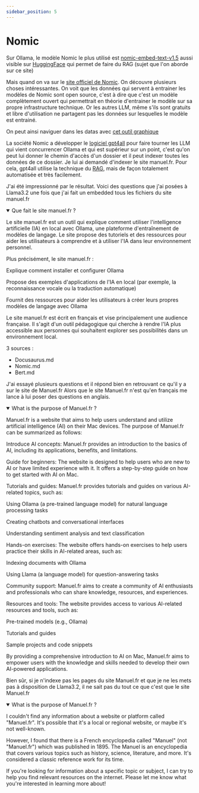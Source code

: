 ```yaml
---
sidebar_position: 5
---
```


# Nomic

Sur Ollama, le modèle Nomic le plus utilisé est [nomic-embed-text-v1.5](https://ollama.com/library/nomic-embed-text) aussi visible sur [HuggingFace](https://huggingface.co/nomic-ai/nomic-embed-text-v1.5) qui permet de faire du RAG (sujet que l'on aborde sur ce site)

Mais quand on va sur le [site officiel de Nomic](https://www.nomic.ai). On découvre plusieurs choses intéressantes. On voit que les données qui servent à entrainer les modèles de Nomic sont open source, c'est à dire que c'est un modèle complètement ouvert qui permettrait en théorie d'entrainer le modèle sur sa propre infrastructure technique. Or les autres LLM, même s'ils sont gratuits et libre d'utilisation ne partagent pas les données sur lesquelles le modèle est entrainé.

On peut ainsi naviguer dans les datas avec [cet outil graphique](https://atlas.nomic.ai/map/wikipedia)

La société Nomic a développer le [logiciel gpt4all](https://www.nomic.ai/gpt4all) pour faire tourner les LLM qui vient concurrencer Ollama et qui est supérieur sur un point, c'est qu'on peut lui donner le chemin d'accès d'un dossier et il peut indexer toutes les données de ce dossier. Je lui ai demandé d'indexer le site manuel.fr. Pour cela, gpt4all utilise la technique du [RAG](/learn/principes/rag), mais de façon totalement automatisée et très facilement.

J'ai été impressionné par le résultat. Voici des questions que j'ai posées à Llama3.2 une fois que j'ai fait un embedded tous les fichiers du site manuel.fr

<details open>
  <summary>Que fait le site manuel.fr
   ?</summary>

Le site manuel.fr est un outil qui explique comment utiliser l'intelligence artificielle (IA) en local avec Ollama, une plateforme d'entraînement de modèles de langage. Le site propose des tutoriels et des ressources pour aider les utilisateurs à comprendre et à utiliser l'IA dans leur environnement personnel.

Plus précisément, le site manuel.fr :

Explique comment installer et configurer Ollama

Propose des exemples d'applications de l'IA en local (par exemple, la reconnaissance vocale ou la traduction automatique)

Fournit des ressources pour aider les utilisateurs à créer leurs propres modèles de langage avec Ollama

Le site manuel.fr est écrit en français et vise principalement une audience française. Il s'agit d'un outil pédagogique qui cherche à rendre l'IA plus accessible aux personnes qui souhaitent explorer ses possibilités dans un environnement local.

3 sources :

- Docusaurus.md
- Nomic.md
- Bert.md
</details>

J'ai essayé plusieurs questions et il répond bien en retrouvant ce qu'il y a sur le site de Manuel.fr
Alors que le site Manuel.fr n'est qu'en français me lance à lui poser des questions en anglais.


<details open> 
  <summary>What is the purpose of Manuel.fr
  ?</summary>

Manuel.fr is a website that aims to help users understand and utilize artificial intelligence (AI) on their Mac devices. The purpose of Manuel.fr can be summarized as follows:

Introduce AI concepts: Manuel.fr provides an introduction to the basics of AI, including its applications, benefits, and limitations.

Guide for beginners: The website is designed to help users who are new to AI or have limited experience with it. It offers a step-by-step guide on how to get started with AI on Mac.

Tutorials and guides: Manuel.fr provides tutorials and guides on various AI-related topics, such as:

Using Ollama (a pre-trained language model) for natural language processing tasks

Creating chatbots and conversational interfaces

Understanding sentiment analysis and text classification

Hands-on exercises: The website offers hands-on exercises to help users practice their skills in AI-related areas, such as:

Indexing documents with Ollama

Using Llama (a language model) for question-answering tasks

Community support: Manuel.fr aims to create a community of AI enthusiasts and professionals who can share knowledge, resources, and experiences.


Resources and tools: The website provides access to various AI-related resources and tools, such as:

Pre-trained models (e.g., Ollama)

Tutorials and guides

Sample projects and code snippets

By providing a comprehensive introduction to AI on Mac, Manuel.fr aims to empower users with the knowledge and skills needed to develop their own AI-powered applications.
</details>

Bien sûr, si je n'indexe pas les pages du site Manuel.fr et que je ne les mets pas à disposition de Llama3.2, il ne sait pas du tout ce que c'est que le site Manuel.fr

<details open> 
 <summary>What is the purpose of Manuel.fr
 ?</summary>

I couldn't find any information about a website or platform called "Manuel.fr". It's possible that 
it's a local or regional website, or maybe it's not well-known.

However, I found that there is a French encyclopedia called "Manuel" (not "Manuel.fr") which was 
published in 1895. The Manuel is an encyclopedia that covers various topics such as history, 
science, literature, and more. It's considered a classic reference work for its time.

If you're looking for information about a specific topic or subject, I can try to help you find 
relevant resources on the internet. Please let me know what you're interested in learning more 
about!
</details>